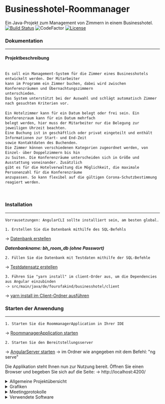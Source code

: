
# Businesshotel-Roommanager
Ein Java-Projekt zum Management von Zimmern in einem Businesshotel.<br> 
[![Build Status](https://github.com/fh-erfurt/Businesshotel-Roommanager/workflows/JavaCIwithMaven/badge.svg)](https://github.com/fh-erfurt/Businesshotel-Roommanager/actions)
![CodeFactor](https://img.shields.io/badge/JAVA-14-blue)
[![License](http://img.shields.io/:license-mit-blue.svg)](https://github.com/fh-erfurt/Businesshotel-Roommanager/blob/master/LICENSE)

### Dokumentation

___

#### Projektbeschreibung
```

Es soll ein Management-System für die Zimmer eines Businesshotels entwickelt werden. Der Mitarbeiter 
kann im Programm ein Zimmer buchen, dabei wird zwischen Konferenzräumen und Übernachtungszimmern 
unterschieden.
Das System unterstützt bei der Auswahl und schlägt automatisch Zimmer nach gesuchten Kriterien vor.

Ein Hotelzimmer kann für ein Datum belegt oder frei sein. Ein Konferenzraum kann für ein Datum mehrfach 
belegt werden, hier muss der Mitarbeiter nur die Belegung zur jeweiligen Uhrzeit beachten.
Eine Buchung ist in geschäftlich oder privat eingeteilt und enthält Informationen zur Start- und End-Zeit 
sowie Kontaktdaten des Buchenden.
Die Zimmer können verschiedenen Kategorien zugeordnet werden, von Einzel- über Doppelzimmern bis hin 
zu Suiten. Die Konferenzräume unterscheiden sich in Größe und Ausstattung voneinander. Zusätzlich 
gibt es für die Hotelverwaltung die Möglichkeit, die maximale Personenzahl für die Konferenzräume 
anzupassen. So kann flexibel auf die gültigen Corona-Schutzbestimmung reagiert werden. 



```
### Installation

___

```
Vorrausetzungen: AngularCLI sollte installiert sein, am besten global.

```

	1. Erstellen Sie die Datenbank mithilfe des SQL-Befehls 
-> [Datenbank erstellen](database/DatabaseCreate.sql) 

***Datenbankname: bh_room_db  (ohne Passwort)***

	2. Füllen Sie die Datenbank mit Testdaten mithilfe der SQL-Befehle
-> [Testdatensatz erstellen](database/Testdatensatz.sql) 

	3. Führen Sie "yarn install" im client-Order aus, um die Dependencies aus Angular einzubinden
	-> src/main/java/de/fourofakind/businesshotel/client
-> [yarn install im Client-Ordner ausführen](src/main/java/de/fourofakind/businesshotel/client) 

### Starten der Anwendung

___

	1. Starten Sie die RoommanagerApplication in Ihrer IDE
-> [RoommanagerApplication starten](src/main/java/de/fourofakind/businesshotel/server/RoommanagerApplication.java) 
	
	2. Starten Sie den Bereitstellungsserver 
-> [AngularServer starten](src/main/java/de/fourofakind/businesshotel/client)
	-> im Ordner wie angegeben mit dem Befehl: "ng serve"

Die Applikation steht Ihnen nun zur Nutzung bereit. Öffnen Sie einen Browser und begeben Sie sich auf die Seite:
	-> http://localhost:4200/




<details>
<summary> Allgemeine Projektübersicht </summary>
<br>

## Projektteam
* Niklas Wiemuth
* Marius Lange
* Thomas Gebel

## Anforderungsbeschreibung
Grobziele sind:

	- Erstellung und Implementierung eines Raumverwaltungssystem
	- Erstellung und Implementierung eines Buchungsverwaltungssystem
	- Erstellung und Implementierung eines Kundenverwaltungssystem

## Abgrenzungskriterien
Nicht zum Projektumfang gehören:

	- Personalverwaltung
	- Lohnbuchhaltung/Zeiterfassung
	- Rechnung und Mahnwesen
	
</details>


<details>
<summary> Grafiken </summary>
<br>

### Projektübersicht
![alt text](Projektübersicht.png "Projektübersicht Bild")

### Klassendiagramm
![alt text](Klassendiagramm.png "Klassenübersicht Bild")

### Use Case Diagramme
<details>
<summary>UseCaseDiagramme Booking</summary>

![alt text](UseCaseDiagramme_Booking.png "UseCaseDiagramme Booking")

</details>
<details>
<summary>UseCaseDiagramme Customer</summary>

![alt text](UseCaseDiagramme_Customer.png "UseCaseDiagramme Customer")

</details>
<details>
<summary>UseCaseDiagramme Room</summary>

![alt text](UseCaseDiagramme_Room.png "UseCaseDiagramme Room")

</details>	

</details>



<details>
<summary> Meetingprotokolle </summary>
<br>

* [Java 1](Meeting_Protocols/Meetings.md) 
* [Java 2](Meeting_Protocols/Meetings2.md)

</details>






<details>
<summary> Verwendete Software </summary>
<br>

* [IntelliJ](https://www.jetbrains.com/de-de/idea/) - IDE für JAVA
* [draw.io](https://app.diagrams.net/) - Tool für die Erstellung der Diagramme
* [lucidchart](https://app.lucidchart.com/) - Tool für die Erstellung der Diagramme
* [Office](https://www.office.com/) - Office Programm
* [Git](https://git-scm.com/) - Versionskontrolle
* [Webex](https://www.webex.com/de/video-conferencing.html) - Kommunikationsmittel für regelmäßige Meetings
* [Telegram](https://telegram.org/) - Kommunikationsmittel zum schnellen Austausch
* [MySQLWorkbench](https://www.mysql.com/de/products/workbench/) - Entwurf der Datenbank und Generierung des SQL Skripts

</details>


